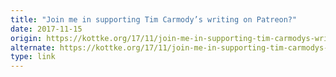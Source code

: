 ```yaml
---
title: "Join me in supporting Tim Carmody’s writing on Patreon?"
date: 2017-11-15
origin: https://kottke.org/17/11/join-me-in-supporting-tim-carmodys-writing-on-patreon
alternate: https://kottke.org/17/11/join-me-in-supporting-tim-carmodys-writing-on-patreon
type: link
---
```


